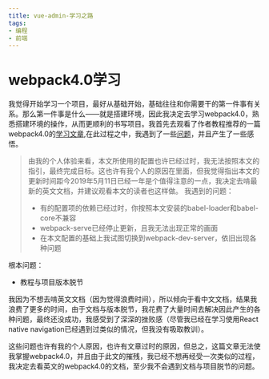 ```yaml
---
title: vue-admin-学习之路
tags:
- 编程
- 前端
---
```


# webpack4.0学习

我觉得开始学习一个项目，最好从基础开始，基础往往和你需要干的第一件事有关系。那么第一件事是什么——就是搭建环境，因此我决定去学习webpack4.0，熟悉搭建环境的操作，从而更顺利的书写项目。我首先去观看了作者教程推荐的一篇webpack4.0的[学习文章](https://github.com/wallstreetcn/webpack-and-spa-guide),在此过程之中，我遇到了一些[问题](https://github.com/wallstreetcn/webpack-and-spa-guide/issues/22)，并且产生了一些感悟。

> 由我的个人体验来看，本文所使用的配置也许已经过时，我无法按照本文的指引，最终完成目标。这也许有我个人的原因在里面，但我觉得指出本文的更新时间距今2019年5月11日已经一年是个值得注意的一点，我决定去啃最新的英文文档，并建议观看本文的读者也这样做。
我遇到的问题：
> - 有的配置项的依赖已经过时，你按照本文安装的babel-loader和babel-core不兼容
> - webpack-serve已经停止更新，且我无法出现正常的画面
> - 在本文配置的基础上我试图切换到webpack-dev-server，依旧出现各种问题

根本问题：
- 教程与项目版本脱节

我因为不想去啃英文文档（因为觉得浪费时间），所以倾向于看中文文档，结果我浪费了更多的时间，由于文档与版本脱节，我花费了大量时间去解决因此产生的各种问题，最终还没成功，我感受到了深深的挫败感（尽管我已经在学习使用React native navigation已经遇到过类似的情况，但我没有吸取教训）。

这些问题也许有我的个人原因，也许有文章过时的原因，但总之，这篇文章无法使我掌握webpack4.0，并且由于此文的摧残，我已经不想再经受一次类似的过程，我决定去看英文的webpack4.0的文档，至少我不会遇到文档与项目脱节的问题。
